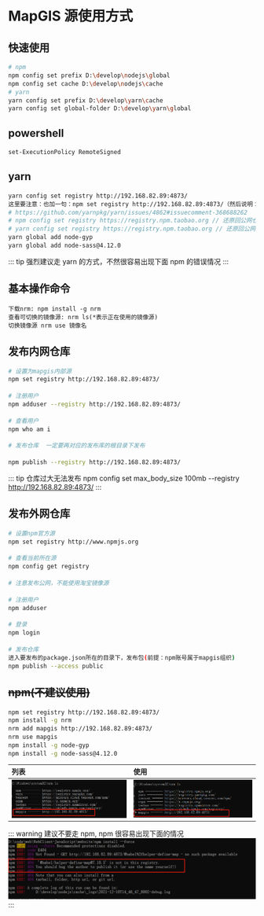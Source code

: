 # MapGIS 源使用方式

## 快速使用

```sh
# npm
npm config set prefix D:\develop\nodejs\global
npm config set cache D:\develop\nodejs\cache
# yarn
yarn config set prefix D:\develop\yarn\cache
yarn config set global-folder D:\develop\yarn\global
```

## powershell

```sh
set-ExecutionPolicy RemoteSigned
```

## yarn

```sh
yarn config set registry http://192.168.82.89:4873/
这里要注意：也加一句：npm set registry http://192.168.82.89:4873/（然后说明：最好也把这个设好）
# https://github.com/yarnpkg/yarn/issues/4862#issuecomment-368688262
# npm config set registry https://registry.npm.taobao.org // 还原回公网仓库（）
# yarn config set registry https://registry.npm.taobao.org // 还原回公网仓库（原本的npm和yarn的源不一样）
yarn global add node-gyp
yarn global add node-sass@4.12.0
```

::: tip
强烈建议走 yarn 的方式，不然很容易出现下面 npm 的错误情况
:::

## 基本操作命令

```
下载nrm: npm install -g nrm
查看可切换的镜像源: nrm ls(*表示正在使用的镜像源)
切换镜像源 nrm use 镜像名
```

## 发布内网仓库

```sh
# 设置为mapgis内部源
npm set registry http://192.168.82.89:4873/

# 注册用户
npm adduser --registry http://192.168.82.89:4873/

# 查看用户
npm who am i

# 发布仓库  一定要再对应的发布库的根目录下发布

npm publish --registry http://192.168.82.89:4873/
```

::: tip 仓库过大无法发布
npm config set max_body_size 100mb --registry http://192.168.82.89:4873/
:::

## 发布外网仓库

```sh
# 设置npm官方源
npm set registry http://www.npmjs.org

# 查看当前所在源
npm config get registry

# 注意发布公网，不能使用淘宝镜像源

# 注册用户
npm adduser

# 登录
npm login

# 发布仓库
进入要发布的package.json所在的目录下，发布包(前提：npm账号属于mapgis组织)
npm publish --access public
```

## ~~npm(不建议使用)~~

```sh
npm set registry http://192.168.82.89:4873/
npm install -g nrm
nrm add mapgis http://192.168.82.89:4873/
nrm use mapgis
npm install -g node-gyp
npm install -g node-sass@4.12.0
```

| 列表                         | 使用                             |
| :--------------------------- | :------------------------------- |
| ![mapgis](./yarn/mapgis.png) | ![mapgis](./yarn/use_mapgis.png) |

::: warning
建议不要走 npm, npm 很容易出现下面的情况
![mapgis](./yarn/npm_error.png)
:::
